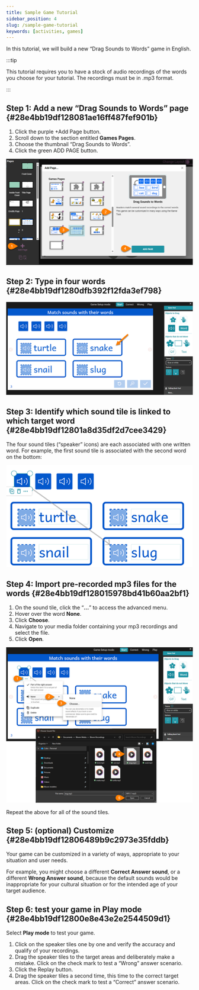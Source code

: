 ```yaml
---
title: Sample Game Tutorial
sidebar_position: 4
slug: /sample-game-tutorial
keywords: [activities, games]
---
```




In this tutorial, we will build a new “Drag Sounds to Words” game in English.


:::tip

This tutorial requires you to have a stock of audio recordings of the words you choose for your tutorial. The recordings must be in .mp3 format.

:::




## Step 1: Add a new “Drag Sounds to Words” page {#28e4bb19df128081ae16ff487fef901b}

1. Click the purple +Add Page button.
2. Scroll down to the section entitled **Games Pages**.
3. Choose the thumbnail “Drag Sounds to Words”.
4. Click the green ADD PAGE button.

![](./sample-game-tutorial.28e4bb19-df12-80c2-beae-fcbbd159efd1.png)


## Step 2: Type in four words {#28e4bb19df1280dfb392f12fda3ef798}


![](./sample-game-tutorial.28e4bb19-df12-8070-b50e-d6ff1c68c425.png)


## Step 3: Identify which sound tile is linked to which target word {#28e4bb19df12801a8d35df2d7cee3429}


The four sound tiles (“speaker” icons) are each associated with one written word. For example, the first sound tile is associated with the second word on the bottom:


 


![](./sample-game-tutorial.28e4bb19-df12-8058-b0d4-c38ad2c37491.png)


## Step 4: Import pre-recorded mp3 files for the words {#28e4bb19df128015978bd41b60aa2bf1}

1. On the sound tile, click the “**…**” to access the advanced menu.
2. Hover over the word **None**.
3. Click **Choose**.
4. Navigate to your media folder containing your mp3 recordings and select the file.
5. Click **Open**.

![](./sample-game-tutorial.28e4bb19-df12-8096-ae5a-ef831b191231.png)


Repeat the above for all of the sound tiles.


## Step 5: (optional) Customize {#28e4bb19df12806489b9c2973e35fddb}


Your game can be customized in a variety of ways, appropriate to your situation and user needs.


For example, you might choose a different **Correct Answer sound**, or a different **Wrong Answer sound**, because the default sounds would be inappropriate for your cultural situation or for the intended age of your target audience.


## Step 6: test your game in Play mode {#28e4bb19df12800e8e43e2e2544509d1}


Select **Play mode** to test your game. 

1. Click on the speaker tiles one by one and verify the accuracy and qualify of your recordings.
2. Drag the speaker tiles to the target areas and deliberately make a mistake. Click on the check mark to test a “Wrong” answer scenario.
3. Click the Replay button.
4. Drag the speaker tiles a second time, this time to the correct target areas. Click on the check mark to test a “Correct” answer scenario.
